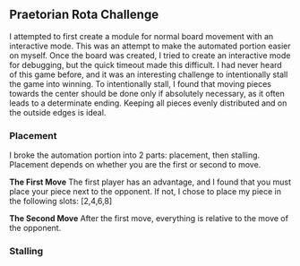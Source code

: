 ## Praetorian Rota Challenge

I attempted to first create a module for normal board movement with an interactive mode. This was an attempt to make the automated portion easier on myself. Once the board was created, I tried to create an interactive mode for debugging, but the quick timeout made this difficult. I had never heard of this game before, and it was an interesting challenge to intentionally stall the game into winning. To intentionally stall, I found that moving pieces towards the center should be done only if absolutely necessary, as it often leads to a determinate ending. Keeping all pieces evenly distributed and on the outside edges is ideal.

### Placement 

I broke the automation portion into 2 parts: placement, then stalling. Placement depends on whether you are the first or second to move. 

**The First Move**
The first player has an advantage, and I found that you must place your piece next to the opponent. If not, I chose to place my piece in the following slots: [2,4,6,8]

**The Second Move**
After the first move, everything is relative to the move of the opponent. 

### Stalling